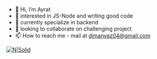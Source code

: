 - 👋 Hi, I’m Ayrat
- 👀 interested in JS-Node and writing good code
- 🌱 currently specialize in backend
- 💞️ looking to collaborate on challenging project
- 📫 How to reach me  - mail at dimanvaz04@gmail.com

[![N|Solid](https://s7141384.sendpul.se/files/emailservice/userfiles/399ae52e60290f00fa6f54a82244774a7141384/laptop-desk.gif)](https://nodesource.com/products/nsolid)
<!---
pro-to-coder/pro-to-coder is a ✨ special ✨ repository because its `README.md` (this file) appears on your GitHub profile.
You can click the Preview link to take a look at your changes.
--->
